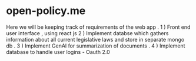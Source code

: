 # open-policy.me

Here we will be keeping track of requirements of the web app .
1 ) Front end user interface , using react js
2 ) Implement databse which gathers information about all current legislative laws and store in separate mongo db .
3 ) Implement GenAI for summarization of documents .
4 ) Implement database to handle user logins - Oauth 2.0
